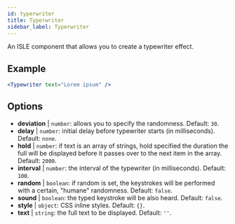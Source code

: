 ```yaml
---
id: typerwriter 
title: Typerwriter
sidebar_label: Typerwriter
---
```


An ISLE component that allows you to create a typewriter effect.

## Example

```jsx live
<Typewriter text="Lorem ipsum" />
```



## Options

* __deviation__ | `number`: allows you to specify the randomness. Default: `30`.
* __delay__ | `number`: initial delay before typewriter starts (in milliseconds). Default: `none`.
* __hold__ | `number`: if text is an array of strings, hold specified the duration the full will be displayed before it passes over to the next item in the array. Default: `2000`.
* __interval__ | `number`: the interval of the typewriter (in milliseconds). Default: `100`.
* __random__ | `boolean`: if random is set, the keystrokes will be performed with a certain, "humane" randomness. Default: `false`.
* __sound__ | `boolean`: the typed keystroke will be also heard. Default: `false`.
* __style__ | `object`: CSS inline styles. Default: `{}`.
* __text__ | `string`: the full text to be displayed. Default: `''`.
